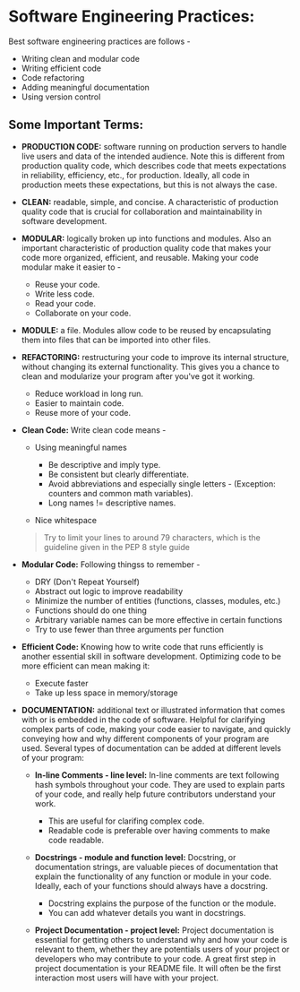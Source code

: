 # Software Engineering Practices:

Best software engineering practices are follows - 
* Writing clean and modular code
* Writing efficient code
* Code refactoring
* Adding meaningful documentation
* Using version control

## Some Important Terms:

* **PRODUCTION CODE:** software running on production servers to handle live users and data of the intended audience. Note this is different from production quality code, which describes code that meets expectations in reliability, efficiency, etc., for production. Ideally, all code in production meets these expectations, but this is not always the case.
* **CLEAN:** readable, simple, and concise. A characteristic of production quality code that is crucial for collaboration and maintainability in software development.
* **MODULAR:** logically broken up into functions and modules. Also an important characteristic of production quality code that makes your code more organized, efficient, and reusable. Making your code modular make it easier to -
  - Reuse your code.
  - Write less code.
  - Read your code.
  - Collaborate on your code.
* **MODULE:** a file. Modules allow code to be reused by encapsulating them into files that can be imported into other files.

* **REFACTORING:** restructuring your code to improve its internal structure, without changing its external functionality. This gives you a chance to clean and modularize your program after you've got it working.
  * Reduce workload in long run.
  * Easier to maintain code.
  * Reuse more of your code.
  
* **Clean Code:** Write clean code means -
  - Using meaningful names
  
    * Be descriptive and imply type.
    * Be consistent but clearly differentiate.
    * Avoid abbreviations and especially single letters - (Exception: counters and common math variables).
    * Long names != descriptive names.
  
  - Nice whitespace
  > Try to limit your lines to around 79 characters, which is the guideline given in the PEP 8 style guide
  
* **Modular Code:** Following thingss to remember -
  * DRY (Don't Repeat Yourself)
  * Abstract out logic to improve readability
  * Minimize the number of entities (functions, classes, modules, etc.)
  * Functions should do one thing
  * Arbitrary variable names can be more effective in certain functions
  * Try to use fewer than three arguments per function
  
* **Efficient Code:**
Knowing how to write code that runs efficiently is another essential skill in software development. Optimizing code to be more efficient can mean making it:
  * Execute faster
  * Take up less space in memory/storage
  
* **DOCUMENTATION:** additional text or illustrated information that comes with or is embedded in the code of software.
Helpful for clarifying complex parts of code, making your code easier to navigate, and quickly conveying how and why different components of your program are used.
Several types of documentation can be added at different levels of your program:
  * **In-line Comments - line level:** In-line comments are text following hash symbols throughout your code. They are used to explain parts of your code, and really help future contributors understand your work.
    - This are useful for clarifing complex code.
    - Readable code is preferable over having comments to make code readable.
    
  * **Docstrings - module and function level:** Docstring, or documentation strings, are valuable pieces of documentation that explain the functionality of any function or module in your code. Ideally, each of your functions should always have a docstring.
    - Docstring explains the purpose of the function or the module.
    - You can add whatever details you want in docstrings.
    
  * **Project Documentation - project level:** Project documentation is essential for getting others to understand why and how your code is relevant to them, whether they are potentials users of your project or developers who may contribute to your code. A great first step in project documentation is your README file. It will often be the first interaction most users will have with your project.
  
  

